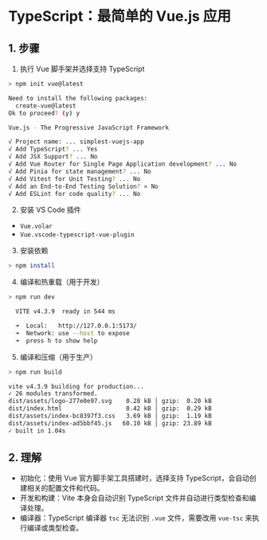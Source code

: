 # TypeScript：最简单的 Vue.js 应用<!-- omit in toc -->

## 1. 步骤

1. 执行 Vue 脚手架并选择支持 TypeScript

```sh
> npm init vue@latest

Need to install the following packages:
  create-vue@latest
Ok to proceed? (y) y

Vue.js - The Progressive JavaScript Framework

√ Project name: ... simplest-vuejs-app
√ Add TypeScript? ... Yes
√ Add JSX Support? ... No
√ Add Vue Router for Single Page Application development? ... No
√ Add Pinia for state management? ... No
√ Add Vitest for Unit Testing? ... No
√ Add an End-to-End Testing Solution? » No
√ Add ESLint for code quality? ... No
```

2. 安装 VS Code 插件

- `Vue.volar`
- `Vue.vscode-typescript-vue-plugin`

3. 安装依赖

```sh
> npm install
```

4. 编译和热重载（用于开发）

```sh
> npm run dev

  VITE v4.3.9  ready in 544 ms

  ➜  Local:   http://127.0.0.1:5173/
  ➜  Network: use --host to expose
  ➜  press h to show help
```

5. 编译和压缩（用于生产）

```sh
> npm run build

vite v4.3.9 building for production...
✓ 26 modules transformed.
dist/assets/logo-277e0e97.svg    0.28 kB │ gzip:  0.20 kB
dist/index.html                  0.42 kB │ gzip:  0.29 kB
dist/assets/index-bc8397f3.css   3.69 kB │ gzip:  1.19 kB
dist/assets/index-ad5bbf45.js   60.10 kB │ gzip: 23.89 kB
✓ built in 1.04s
```

## 2. 理解

- 初始化：使用 Vue 官方脚手架工具搭建时，选择支持 TypeScript，会自动创建相关的配置文件和代码。
- 开发和构建：Vite 本身会自动识别 TypeScript 文件并自动进行类型检查和编译处理。
- 编译器：TypeScript 编译器 `tsc` 无法识别 `.vue` 文件，需要改用 `vue-tsc` 来执行编译或类型检查。
